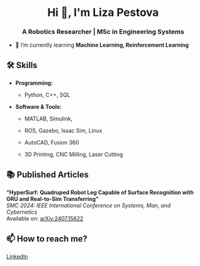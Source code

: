 <h1 align="center">Hi 👋, I'm Liza Pestova</h1>
<h3 align="center">A Robotics Researcher | MSc in Engineering Systems</h3>

- 🌱 I’m currently learning **Machine Learning, Reinforcement Learning**


## 🛠️ Skills 

- **Programming:**  
  - Python, C++, SQL 

- **Software & Tools:**  
  - MATLAB, Simulink,
  - ROS, Gazebo, Issac Sim, Linux
  - AutoCAD, Fusion 360

  - 3D Printing, CNC Milling, Laser Cutting



## 📚 Published Articles
**“HyperSurf: Quadruped Robot Leg Capable of Surface Recognition with GRU and Real-to-Sim Transferring”**  
*SMC 2024: IEEE International Conference on Systems, Man, and Cybernetics*  
Available on: [arXiv:2407.15622](https://arxiv.org/abs/2407.15622)

## 📫 How to reach me?
[LinkedIn][-1]

[-1]: https://www.linkedin.com/in/elizaveta-pestova-849104330/

